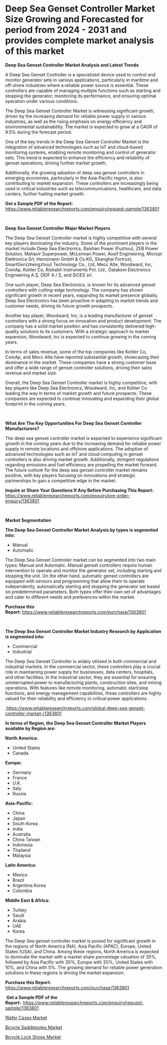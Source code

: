 <p><h1>Deep Sea Genset Controller Market Size Growing and Forecasted for period from 2024 - 2031 and provides complete market analysis of this market</h1></p><p><strong>Deep Sea Genset Controller Market Analysis and Latest Trends</strong></p>
<p><p>A Deep Sea Genset Controller is a specialized device used to control and monitor generator sets in various applications, particularly in maritime and off-shore industries where a reliable power source is essential. These controllers are capable of managing multiple functions such as starting and stopping the generator, monitoring its performance, and ensuring optimal operation under various conditions.</p><p>The Deep Sea Genset Controller Market is witnessing significant growth, driven by the increasing demand for reliable power supply in various industries, as well as the rising emphasis on energy efficiency and environmental sustainability. The market is expected to grow at a CAGR of 9.5% during the forecast period. </p><p>One of the key trends in the Deep Sea Genset Controller Market is the integration of advanced technologies such as IoT and cloud-based monitoring systems, enabling remote monitoring and control of generator sets. This trend is expected to enhance the efficiency and reliability of genset operations, driving further market growth.</p><p>Additionally, the growing adoption of deep sea genset controllers in emerging economies, particularly in the Asia-Pacific region, is also contributing to market expansion. These controllers are increasingly being used in critical industries such as telecommunications, healthcare, and data centers, further fueling market growth.</p></p>
<p><strong>Get a Sample PDF of the Report:&nbsp;</strong> <a href="https://www.reliableresearchreports.com/enquiry/request-sample/1363801">https://www.reliableresearchreports.com/enquiry/request-sample/1363801</a></p>
<p>&nbsp;</p>
<p><strong>Deep Sea Genset Controller Major Market Players</strong></p>
<p><p>The Deep Sea Genset Controller market is highly competitive with several key players dominating the industry. Some of the prominent players in the market include Deep Sea Electronics, Baishan Power (Fuzhou), ZEB Power Solution, Mahavir Superpower, McLennan Power, Aosif Engineering, Micropi Elettronica Srl, Heinzmann GmbH & Co.KG, Shanghai Fortrust, SmartGen(zhengzhou) Technology Co., Ltd, Mecc Alte, Woodward, Inc, ComAp, Kohler Co, Rishabh Instruments Pvt. Ltd., Datakom Electronics Engineering A.Ş, DEIF A / S, and SICES srl.</p><p>One such player, Deep Sea Electronics, is known for its advanced genset controllers with cutting-edge technology. The company has shown significant growth in recent years, expanding its market presence globally. Deep Sea Electronics has been proactive in adapting to market trends and customer needs, driving its future growth prospects.</p><p>Another key player, Woodward, Inc, is a leading manufacturer of genset controllers with a strong focus on innovation and product development. The company has a solid market position and has consistently delivered high-quality solutions to its customers. With a strategic approach to market expansion, Woodward, Inc is expected to continue growing in the coming years.</p><p>In terms of sales revenue, some of the top companies like Kohler Co, ComAp, and Mecc Alte have reported substantial growth, showcasing their dominance in the market. These companies have a strong customer base and offer a wide range of genset controller solutions, driving their sales revenue and market size.</p><p>Overall, the Deep Sea Genset Controller market is highly competitive, with key players like Deep Sea Electronics, Woodward, Inc, and Kohler Co leading the way in terms of market growth and future prospects. These companies are expected to continue innovating and expanding their global footprint in the coming years.</p></p>
<p>&nbsp;</p>
<p><strong>What Are The Key Opportunities For Deep Sea Genset Controller Manufacturers?</strong></p>
<p><p>The deep sea genset controller market is expected to experience significant growth in the coming years due to the increasing demand for reliable power supply in remote locations and offshore applications. The adoption of advanced technologies such as IoT and cloud computing in genset controllers is also driving market growth. Additionally, stringent regulations regarding emissions and fuel efficiency are propelling the market forward. The future outlook for the deep sea genset controller market remains positive, with key players focusing on innovations and strategic partnerships to gain a competitive edge in the market.</p></p>
<p><strong>Inquire or Share Your Questions If Any Before Purchasing This Report:</strong> <a href="https://www.reliableresearchreports.com/enquiry/pre-order-enquiry/1363801">https://www.reliableresearchreports.com/enquiry/pre-order-enquiry/1363801</a></p>
<p>&nbsp;</p>
<p><strong>Market Segmentation</strong></p>
<p><strong>The Deep Sea Genset Controller Market Analysis by types is segmented into:</strong></p>
<p><ul><li>Manual</li><li>Automatic</li></ul></p>
<p><p>The Deep Sea Genset Controller market can be segmented into two main types: Manual and Automatic. Manual genset controllers require human intervention to operate and monitor the generator set, including starting and stopping the unit. On the other hand, automatic genset controllers are equipped with sensors and programming that allow them to operate independently, automatically starting and stopping the generator set based on predetermined parameters. Both types offer their own set of advantages and cater to different needs and preferences within the market.</p></p>
<p><strong>Purchase this Report:&nbsp;</strong><a href="https://www.reliableresearchreports.com/purchase/1363801">https://www.reliableresearchreports.com/purchase/1363801</a></p>
<p>&nbsp;</p>
<p><strong>The Deep Sea Genset Controller Market Industry Research by Application is segmented into:</strong></p>
<p><ul><li>Commercial</li><li>Industrial</li></ul></p>
<p><p>The Deep Sea Genset Controller is widely utilized in both commercial and industrial markets. In the commercial sector, these controllers play a crucial role in maintaining power supply for businesses, data centers, hospitals, and other facilities. In the industrial sector, they are essential for ensuring uninterrupted power to manufacturing plants, construction sites, and mining operations. With features like remote monitoring, automatic start/stop functions, and energy management capabilities, these controllers are highly valued for their reliability and efficiency in critical power applications.</p></p>
<p><a href="https://www.reliableresearchreports.com/global-deep-sea-genset-controller-market-r1363801">&nbsp;https://www.reliableresearchreports.com/global-deep-sea-genset-controller-market-r1363801</a></p>
<p><strong>In terms of Region, the Deep Sea Genset Controller Market Players available by Region are:</strong></p>
<p>
    <p> <strong> North America: </strong>
        <ul>
            <li>United States</li>
            <li>Canada</li>
        </ul>
        </p> 
    <p> <strong> Europe: </strong>
        <ul>
            <li>Germany</li>
            <li>France</li>
            <li>U.K.</li>
            <li>Italy</li>
            <li>Russia</li>
        </ul>
        </p> 
    <p> <strong> Asia-Pacific: </strong>
        <ul>
            <li>China</li>
            <li>Japan</li>
            <li>South Korea</li>
            <li>India</li>
            <li>Australia</li>
            <li>China Taiwan</li>
            <li>Indonesia</li>
            <li>Thailand</li>
            <li>Malaysia</li>
        </ul>
        </p> 
    <p> <strong> Latin America: </strong>
        <ul>
            <li>Mexico</li>
            <li>Brazil</li>
            <li>Argentina Korea</li>
            <li>Colombia</li>
        </ul>
        </p> 
    <p> <strong> Middle East & Africa: </strong>
        <ul>
            <li>Turkey</li>
            <li>Saudi</li>
            <li>Arabia</li>
            <li>UAE</li>
            <li>Korea</li>
        </ul>
    </p>
    </p>
<p><p>The Deep Sea genset controller market is poised for significant growth in the regions of North America (NA), Asia Pacific (APAC), Europe, United States (USA), and China. Among these regions, North America is expected to dominate the market with a market share percentage valuation of 35%, followed by Asia Pacific with 30%, Europe with 20%, United States with 10%, and China with 5%. The growing demand for reliable power generation solutions in these regions is driving the market expansion.</p></p>
<p><strong>Purchase this Report: </strong><a href="https://www.reliableresearchreports.com/purchase/1363801">https://www.reliableresearchreports.com/purchase/1363801</a></p>
<p>&nbsp;<strong>Get a Sample PDF of the Report:&nbsp;&nbsp;</strong><a href="https://www.reliableresearchreports.com/enquiry/request-sample/1363801">https://www.reliableresearchreports.com/enquiry/request-sample/1363801</a></p>
<p><strong></strong></p>
<p><p><a href="https://www.linkedin.com/pulse/decoding-wafer-cases-market-metrics-share-trends-growth-patterns-qhgpf?trackingId=gyhCerfkZWlrdd0BhVkN6Q%3D%3D">Wafer Cases Market</a></p><p><a href="https://www.linkedin.com/pulse/bicycle-saddlepoles-market-size-reveals-best-marketing-channels-akmef?trackingId=QZdNo0Z6zSUTO3LfSO29zA%3D%3D">Bicycle Saddlepoles Market</a></p><p><a href="https://www.linkedin.com/pulse/bicycle-lock-shoes-market-share-evolution-growth-trends-2024-jvx0f?trackingId=aQHMyrWR8KtffpDa3cto7A%3D%3D">Bicycle Lock Shoes Market</a></p></p>